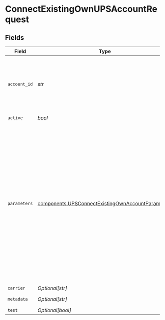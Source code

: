 # ConnectExistingOwnUPSAccountRequest


## Fields

| Field                                                                                                                                                                                                                                                                                                                         | Type                                                                                                                                                                                                                                                                                                                          | Required                                                                                                                                                                                                                                                                                                                      | Description                                                                                                                                                                                                                                                                                                                   | Example                                                                                                                                                                                                                                                                                                                       |
| ----------------------------------------------------------------------------------------------------------------------------------------------------------------------------------------------------------------------------------------------------------------------------------------------------------------------------- | ----------------------------------------------------------------------------------------------------------------------------------------------------------------------------------------------------------------------------------------------------------------------------------------------------------------------------- | ----------------------------------------------------------------------------------------------------------------------------------------------------------------------------------------------------------------------------------------------------------------------------------------------------------------------------- | ----------------------------------------------------------------------------------------------------------------------------------------------------------------------------------------------------------------------------------------------------------------------------------------------------------------------------- | ----------------------------------------------------------------------------------------------------------------------------------------------------------------------------------------------------------------------------------------------------------------------------------------------------------------------------- |
| `account_id`                                                                                                                                                                                                                                                                                                                  | *str*                                                                                                                                                                                                                                                                                                                         | :heavy_check_mark:                                                                                                                                                                                                                                                                                                            | This field is required as input to the API, but is not used for UPS. Use the empty string.                                                                                                                                                                                                                                    |                                                                                                                                                                                                                                                                                                                               |
| `active`                                                                                                                                                                                                                                                                                                                      | *bool*                                                                                                                                                                                                                                                                                                                        | :heavy_check_mark:                                                                                                                                                                                                                                                                                                            | N/A                                                                                                                                                                                                                                                                                                                           |                                                                                                                                                                                                                                                                                                                               |
| `parameters`                                                                                                                                                                                                                                                                                                                  | [components.UPSConnectExistingOwnAccountParameters](../../models/components/upsconnectexistingownaccountparameters.md)                                                                                                                                                                                                        | :heavy_check_mark:                                                                                                                                                                                                                                                                                                            | An array of additional parameters for the account, such as e.g. password or token.<br/>Please check the <a href="https://docs.goshippo.com/docs/carriers/carrieraccounts/">carrier accounts tutorial</a> page for the parameters per carrier.<br> <br/>To protect account information, this field will be masked in any API response. |                                                                                                                                                                                                                                                                                                                               |
| `carrier`                                                                                                                                                                                                                                                                                                                     | *Optional[str]*                                                                                                                                                                                                                                                                                                               | :heavy_minus_sign:                                                                                                                                                                                                                                                                                                            | N/A                                                                                                                                                                                                                                                                                                                           | ups                                                                                                                                                                                                                                                                                                                           |
| `metadata`                                                                                                                                                                                                                                                                                                                    | *Optional[str]*                                                                                                                                                                                                                                                                                                               | :heavy_minus_sign:                                                                                                                                                                                                                                                                                                            | N/A                                                                                                                                                                                                                                                                                                                           | UPS Account                                                                                                                                                                                                                                                                                                                   |
| `test`                                                                                                                                                                                                                                                                                                                        | *Optional[bool]*                                                                                                                                                                                                                                                                                                              | :heavy_minus_sign:                                                                                                                                                                                                                                                                                                            | N/A                                                                                                                                                                                                                                                                                                                           | false                                                                                                                                                                                                                                                                                                                         |